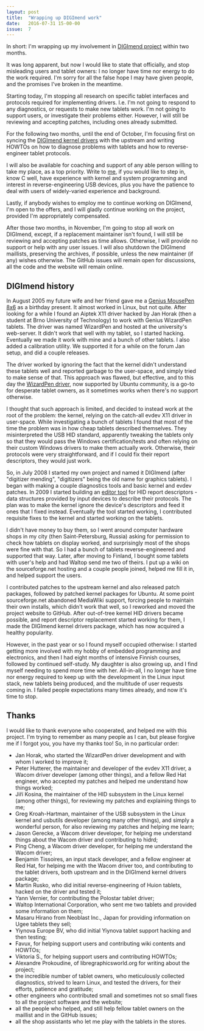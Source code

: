 ```yaml
---
layout: post
title:  "Wrapping up DIGImend work"
date:   2016-07-31 15-00-00
issue:  7
---
```

In short: I'm wrapping up my involvement in [DIGImend project][digimend]
within two months.

It was long apparent, but now I would like to state that officially, and stop
misleading users and tablet owners: I no longer have time nor energy to do the
work required. I'm sorry for all the false hope I may have given people, and
the promises I've broken in the meantime.

Starting today, I'm stopping all research on specific tablet interfaces and
protocols required for implementing drivers. I.e. I'm not going to respond to
any diagnostics, or requests to make new tablets work. I'm not going to
support users, or investigate their problems either. However, I will still be
reviewing and accepting patches, including ones already submitted.

For the following two months, until the end of October, I'm focusing first on
syncing the [DIGImend kernel drivers][digimend-kernel-drivers] with the
upstream and writing HOWTOs on how to diagnose problems with tablets and how
to reverse-engineer tablet protocols.

I will also be available for coaching and support of any able person willing
to take my place, as a top priority. Write to [me][me], if you would like to
step in, know C well, have experience with kernel and system programming and
interest in reverse-engineering USB devices, plus you have the patience to
deal with users of widely-varied experience and background.

Lastly, if anybody wishes to employ me to continue working on DIGImend, I'm
open to the offers, and I will gladly continue working on the project,
provided I'm appropriately compensated.

After those two months, in November, I'm going to stop all work on DIGImend,
except, if a replacement maintainer isn't found, I will still be reviewing and
accepting patches as time allows. Otherwise, I will provide no support or help
with any user issues. I will also shutdown the DIGImend maillists, preserving
the archives, if possible, unless the new maintainer (if any) wishes
otherwise. The GitHub issues will remain open for discussions, all the code
and the website will remain online.

DIGImend history
----------------

In August 2005 my future wife and her friend gave me a [Genius MousePen
8x6][genius_mousepen_8x6] as a birthday present. It almost worked in Linux,
but not quite. After looking for a while I found an Aiptek X11 driver hacked
by Jan Horak (then a student at Brno University of Technology) to work with
Genius WizardPen tablets. The driver was named WizardPen and hosted at the
university's web-server. It didn't work that well with my tablet, so I started
hacking. Eventually we made it work with mine and a bunch of other tablets. I
also added a calibration utility. We supported it for a while on the forum Jan
setup, and did a couple releases.

The driver worked by ignoring the fact that the kernel didn't understand these
tablets well and reported garbage to the user-space, and simply tried to make
sense of that. This approach was flawed, but effective, and to this day the
[WizardPen driver][wizardpen], now supported by Ubuntu community, is a go-to
for desperate tablet owners, as it sometimes works when there's no support
otherwise.

I thought that such approach is limited, and decided to instead work at the
root of the problem: the kernel, relying on the catch-all evdev X11 driver in
user-space. While investigating a bunch of tablets I found that most of the
time the problem was in how cheap tablets described themselves. They
misinterpreted the USB HID standard, apparently tweaking the tablets only so
that they would pass the Windows certification/tests and often relying on
their custom Windows drivers to make them actually work. Otherwise, their
protocols were very straightforward, and if I could fix their report
descriptors, they would just work.

So, in July 2008 I started my own project and named it DIGImend (after
"digitizer mending", "digitizers" being the old name for graphics tablets). I
began with making a couple diagnostics tools and basic kernel and evdev
patches. In 2009 I started building an [editor tool][hidrd] for HID report
descriptors - data structures provided by input devices to describe their
protocols. The plan was to make the kernel ignore the device's descriptors and
feed it ones that I fixed instead. Eventually the tool started working, I
contributed requisite fixes to the kernel and started working on the tablets.

I didn't have money to buy them, so I went around computer hardware shops in
my city (then Saint-Petersburg, Russia) asking for permission to check how
tablets on display worked, and surprisingly most of the shops were fine with
that. So I had a bunch of tablets reverse-engineered and supported that way.
Later, after moving to Finland, I bought some tablets with user's help and had
Waltop send me two of theirs. I put up a wiki on the sourceforge.net hosting
and a couple people joined, helped me fill it in, and helped support the
users.

I contributed patches to the upstream kernel and also released patch packages,
followed by patched kernel packages for Ubuntu. At some point sourceforge.net
abandoned MediaWiki support, forcing people to maintain their own installs,
which didn't work that well, so I reworked and moved the project website to
GitHub. After out-of-tree kernel HID drivers became possible, and report
descriptor replacement started working for them, I made the DIGImend kernel
drivers package, which has now acquired a healthy popularity.

However, in the past year or so I found myself occupied otherwise: I started
getting more involved with my hobby of embedded programming and electronics,
and then I had eight months of intensive Finnish courses, followed by
continued self-study. My daughter is also growing up, and I find myself
needing to spend more time with her. All-in-all, I no longer have time nor
energy required to keep up with the development in the Linux input stack, new
tablets being produced, and the multitude of user requests coming in. I failed
people expectations many times already, and now it's time to stop.

Thanks
------

I would like to thank everyone who cooperated, and helped me with this
project. I'm trying to remember as many people as I can, but please forgive
me if I forgot you, you have my thanks too! So, in no particular order:

* Jan Horak, who started the WizardPen driver development and with whom I
  worked to improve it;
* Peter Hutterer, the maintainer and developer of the evdev X11 driver, a
  Wacom driver developer (among other things), and a fellow Red Hat engineer,
  who accepted my patches and helped me understand how things worked;
* Jiří Kosina, the maintainer of the HID subsystem in the Linux kernel (among
  other things), for reviewing my patches and explaining things to me;
* Greg Kroah-Hartman, maintainer of the USB subsystem in the Linux kernel and 
  usbutils developer (among many other things), and simply a wonderful person,
  for also reviewing my patches and helping me learn;
* Jason Gerecke, a Wacom driver developer, for helping me understand things
  about the Wacom driver and contributing to hidrd;
* Ping Cheng, a Wacom driver developer, for helping me understand the
  Wacom driver;
* Benjamin Tissoires, an input stack developer, and a fellow engineer at Red
  Hat, for helping me with the Wacom driver too, and contributing to the
  tablet drivers, both upstream and in the DIGImend kernel drivers package;
* Martin Rusko, who did initial reverse-engineering of Huion tablets, hacked
  on the driver and tested it;
* Yann Vernier, for contributing the Polostar tablet driver;
* Waltop International Corporation, who sent me two tablets and provided some
  information on them;
* Masaru Hirano from Neoblast Inc., Japan for providing information on Ugee
  tablets they sell;
* Yiynova Europe BV, who did initial Yiynova tablet support hacking and
  then testing;
* Favux, for helping support users and contributing wiki contents and HOWTOs;
* Viktoria S., for helping support users and contributing HOWTOs;
* Alexandre Prokoudine, of libregraphicsworld.org for writing about the
  project;
* the incredible number of tablet owners, who meticulously collected
  diagnostics, strived to learn Linux, and tested the drivers, for their
  efforts, patience and gratitude;
* other engineers who contributed small and sometimes not so small fixes to
  all the project software and the website;
* all the people who helped, and still help fellow tablet owners on the
  maillist and in the GitHub issues;
* all the shop assistants who let me play with the tablets in the stores.

[digimend]: http://digimend.github.io/
[digimend-kernel-drivers]: https://github.com/DIGImend/digimend-kernel-drivers
[me]: mailto:spbnick@gmail.com
[genius_mousepen_8x6]: http://digimend.github.io/tablets/UC-Logic_WP8060U/
[wizardpen]: https://launchpad.net/wizardpen
[hidrd]: https://github.com/DIGImend/hidrd
